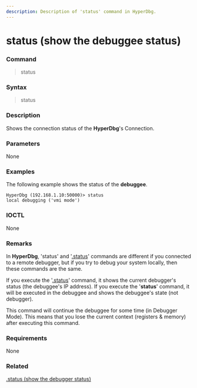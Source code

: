 ```yaml
---
description: Description of 'status' command in HyperDbg.
---
```


# status \(show the debuggee status\)

### Command

> status

### Syntax

> status

### Description

Shows the connection status of the **HyperDbg**'s Connection.

### Parameters

None

### Examples

The following example shows the status of the **debuggee**.

```text
HyperDbg (192.168.1.10:50000)> status
local debugging ('vmi mode')
```

### IOCTL

None

### **Remarks**

In **HyperDbg**, 'status' and '[.status](https://docs.hyperdbg.com/commands/meta-commands/.status)' commands are different if you connected to a remote debugger, but if you try to debug your system locally, then these commands are the same.

If you execute the '[.status](https://docs.hyperdbg.com/commands/meta-commands/.status)' command, it shows the current debugger's status \(the debuggee's IP address\). If you execute the '**status**' command, it will be executed in the debuggee and shows the debuggee's state \(not debugger\).

This command will continue the debuggee for some time \(in Debugger Mode\). This means that you lose the current context \(registers & memory\) after executing this command.

### Requirements

None

### Related

[.status \(show the debugger status\)](https://docs.hyperdbg.com/commands/meta-commands/.status)

